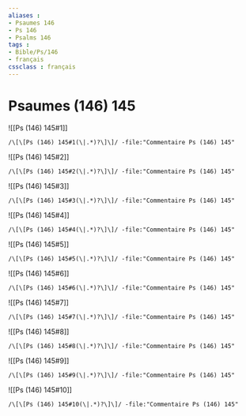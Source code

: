 ```yaml
---
aliases : 
- Psaumes 146
- Ps 146
- Psalms 146
tags : 
- Bible/Ps/146
- français
cssclass : français
---
```


# Psaumes (146) 145

![[Ps (146) 145#1]]

```query
/\[\[Ps (146) 145#1(\|.*)?\]\]/ -file:"Commentaire Ps (146) 145"
```

![[Ps (146) 145#2]]

```query
/\[\[Ps (146) 145#2(\|.*)?\]\]/ -file:"Commentaire Ps (146) 145"
```

![[Ps (146) 145#3]]

```query
/\[\[Ps (146) 145#3(\|.*)?\]\]/ -file:"Commentaire Ps (146) 145"
```

![[Ps (146) 145#4]]

```query
/\[\[Ps (146) 145#4(\|.*)?\]\]/ -file:"Commentaire Ps (146) 145"
```

![[Ps (146) 145#5]]

```query
/\[\[Ps (146) 145#5(\|.*)?\]\]/ -file:"Commentaire Ps (146) 145"
```

![[Ps (146) 145#6]]

```query
/\[\[Ps (146) 145#6(\|.*)?\]\]/ -file:"Commentaire Ps (146) 145"
```

![[Ps (146) 145#7]]

```query
/\[\[Ps (146) 145#7(\|.*)?\]\]/ -file:"Commentaire Ps (146) 145"
```

![[Ps (146) 145#8]]

```query
/\[\[Ps (146) 145#8(\|.*)?\]\]/ -file:"Commentaire Ps (146) 145"
```

![[Ps (146) 145#9]]

```query
/\[\[Ps (146) 145#9(\|.*)?\]\]/ -file:"Commentaire Ps (146) 145"
```

![[Ps (146) 145#10]]

```query
/\[\[Ps (146) 145#10(\|.*)?\]\]/ -file:"Commentaire Ps (146) 145"
```

